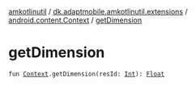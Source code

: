 [amkotlinutil](../../index.md) / [dk.adaptmobile.amkotlinutil.extensions](../index.md) / [android.content.Context](index.md) / [getDimension](get-dimension.md)

# getDimension

`fun `[`Context`](https://developer.android.com/reference/android/content/Context.html)`.getDimension(resId: `[`Int`](https://kotlinlang.org/api/latest/jvm/stdlib/kotlin/-int/index.html)`): `[`Float`](https://kotlinlang.org/api/latest/jvm/stdlib/kotlin/-float/index.html)